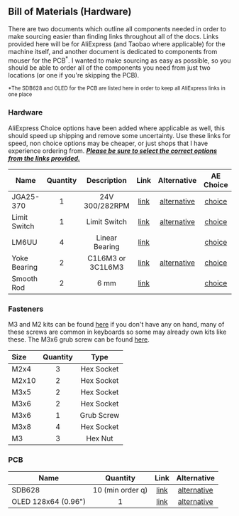 ## Bill of Materials (Hardware)

There are two documents which outline all components needed in order to make sourcing easier than finding links throughout all of the docs. Links provided here will be for AliExpress (and Taobao where applicable) for the machine itself, and another document is dedicated to components from mouser for the PCB<sup>*</sup>. I wanted to make sourcing as easy as possible, so you should be able to order all of the components you need from just two locations (or one if you're skipping the PCB).

<sub>*The SDB628 and OLED for the PCB are listed here in order to keep all AliExpress links in one place</sub>

### Hardware

AliExpress Choice options have been added where applicable as well, this should speed up shipping and remove some uncertainty. Use these links for speed, non choice options may be cheaper, or just shops that I have experience ordering from. <u>***Please be sure to select the correct options from the links provided.***</u>

| **Name**     | **Quantity** | **Description**   | **Link**                                                      | **Alternative**                                                                                 | AE Choice                                                       |
| ------------ |:------------:|:-----------------:|:-------------------------------------------------------------:|:-----------------------------------------------------------------------------------------------:|:---------------------------------------------------------------:|
| JGA25-370    | 1            | 24V 300/282RPM    | [link](https://www.aliexpress.com/i/32987942205.html)         | [alternative](https://item.taobao.com/item.htm?id=691467377622)                                 | [choice](www.aliexpress.com/item/1005006534148010.html)         |
| Limit Switch | 1            | Limit Switch      | [link](https://www.aliexpress.com/item/1005005708872538.html) | [alternative](https://www.lcsc.com/product-detail/Microswitches_Omron-Electronics_C231399.html) | [choice](https://www.aliexpress.com/item/1005005708872538.html) |
| LM6UU        | 4            | Linear Bearing    | [link](https://www.aliexpress.com/item/1005004774546723.html) |                                                                                                 | [choice](https://www.aliexpress.com/item/4000909626059.html)    |
| Yoke Bearing | 2            | C1L6M3 or 3C1L6M3 | [link](https://www.aliexpress.com/item/1005005223529401.html) | [alternative](https://item.taobao.com/item.htm?id=672727759613)                                 | [choice](www.aliexpress.com/item/1005002584715570.html)         |
| Smooth Rod   | 2            | 6 mm              | [link](https://www.aliexpress.com/item/1005006293171727.html) |                                                                                                 | [choice](https://www.aliexpress.com/item/1005001380920260.html) |

### Fasteners

M3 and M2 kits can be found [here](https://www.aliexpress.com/item/1005005999729125.html) if you don't have any on hand, many of these screws are common in keyboards so some may already own kits like these. The M3x6 grub screw can be found [here](https://www.aliexpress.com/item/1005003125436106.html). 

| Size  | Quantity | Type       |
|:----- |:--------:|:----------:|
| M2x4  | 3        | Hex Socket |
| M2x10 | 2        | Hex Socket |
| M3x5  | 2        | Hex Socket |
| M3x6  | 2        | Hex Socket |
| M3x6  | 1        | Grub Screw |
| M3x8  | 4        | Hex Socket |
| M3    | 3        | Hex Nut    |

### PCB

| Name                | Quantity         | Link                                                          | Alternative                                                     |
| ------------------- |:----------------:|:-------------------------------------------------------------:|:---------------------------------------------------------------:|
| SDB628              | 10 (min order q) | [link](https://www.aliexpress.com/item/1005001682782080.html) | [alternative](https://www.aliexpress.com/item/32868057947.html) |
| OLED 128x64 (0.96") | 1                | [link](https://www.aliexpress.com/item/1005004993682117.html) | [alternative](https://www.aliexpress.com/item/32638662748.html) |
